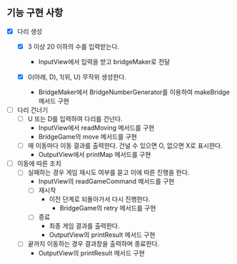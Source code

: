## 기능 구현 사항

- [x] 다리 생성 
  - [x] 3 이상 20 이하의 수를 입력받는다.
    - InputView에서 입력을 받고 bridgeMaker로 전달
  
  - [x] 0(아래, D), 1(위, U) 무작위 생성한다.
    - BridgeMaker에서 BridgeNumberGenerator를 이용하여 makeBridge 메서드 구현


- [ ] 다리 건너기
  - [ ] U 또는 D를 입력하여 다리를 건넌다.
    - InputView에서 readMoving 메서드를 구현
    - BridgeGame의 move 메서드를 구현
  - [ ] 매 이동마다 이동 결과를 출력한다. 건널 수 있으면 O, 없으면 X로 표시한다.
    - OutputView에서 printMap 메서드를 구현


- [ ] 이동에 따른 조치
  - [ ] 실패하는 경우 게임 재시도 여부를 묻고 이에 따른 진행을 한다.
    - InputView의 readGameCommand 메서드를 구현
    - [ ] 재시작
      - 이전 단계로 되돌아가서 다시 진행한다.
        - BridgeGame의 retry 메서드를 구현
    - [ ] 종료
      - 최종 게임 결과를 출력한다.
      - OutputView의 printResult 메서드 구현
  - [ ] 끝까지 이동하는 경우 결과창을 출력하며 종료한다.
    - OutputView의 printResult 메서드 구현

